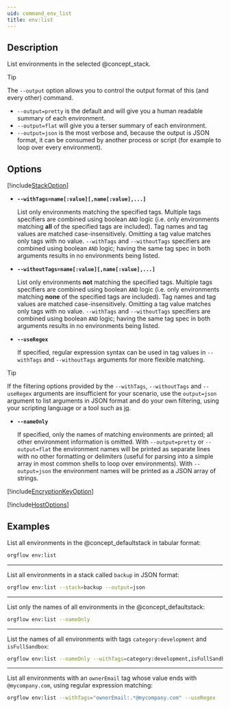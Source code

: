 ```yaml
---
uid: command_env_list
title: env:list
---
```


## Description

List environments in the selected @concept_stack.

> [!TIP]
> The `--output` option allows you to control the output format of this (and every other) command.
>
> - `--output=pretty` is the default and will give you a human readable summary of each environment.
> - `--output=flat` will give you a terser summary of each environment.
> - `--output=json` is the most verbose and, because the output is JSON format, it can be consumed by another process or script (for example to loop over every environment).

## Options

[!include[StackOption](partials/stack-option.md)]

- **`--withTags=name[:value][,name[:value],...]`**

  List only environments matching the specified tags. Multiple tags specifiers are combined using boolean `AND` logic (i.e. only environments matching **all** of the specified tags are included). Tag names and tag values are matched case-insensitively. Omitting a tag value matches only tags with no value. `--withTags` and `--withoutTags` specifiers are combined using boolean `AND` logic; having the same tag spec in both arguments results in no environments being listed.

- **`--withoutTags=name[:value][,name[:value],...]`**

  List only environments **not** matching the specified tags. Multiple tags specifiers are combined using boolean `AND` logic (i.e. only environments matching **none** of the specified tags are included). Tag names and tag values are matched case-insensitively. Omitting a tag value matches only tags with no value. `--withTags` and `--withoutTags` specifiers are combined using boolean `AND` logic; having the same tag spec in both arguments results in no environments being listed.

- **`--useRegex`**

  If specified, regular expression syntax can be used in tag values in `--withTags` and `--withoutTags` arguments for more flexible matching.

> [!TIP]
> If the filtering options provided by the `--withTags`, `--withoutTags` and `--useRegex` arguments are insufficient for your scenario, use the `output=json` argument to list arguments in JSON format and do your own filtering, using your scripting language or a tool such as [jq](https://stedolan.github.io/jq/).

- **`--nameOnly`**

  If specified, only the names of matching environments are printed; all other environment information is omitted. With `--output=pretty` or `--output=flat` the environment names will be printed as separate lines with no other formatting or delimiters (useful for parsing into a simple array in most common shells to loop over environments). With `--output=json` the environment names will be printed as a JSON array of strings.

[!include[EncryptionKeyOption](partials/encryption-key-option.md)]

[!include[HostOptions](partials/host-options.md)]

## Examples

List all environments in the @concept_defaultstack in tabular format:

```bash
orgflow env:list
```

***

List all environments in a stack called `backup` in JSON format:

```bash
orgflow env:list --stack=backup --output=json
```

***

List only the names of all environments in the @concept_defaultstack:

```bash
orgflow env:list --nameOnly
```

***

List the names of all environments with tags `category:development` and `isFullSandbox`:

```bash
orgflow env:list --nameOnly --withTags=category:development,isFullSandbox
```

***

List all environments with an `ownerEmail` tag whose value ends with `@mycompany.com`, using regular expression matching:

```bash
orgflow env:list --withTags="ownerEmail:.*@mycompany.com" --useRegex
```